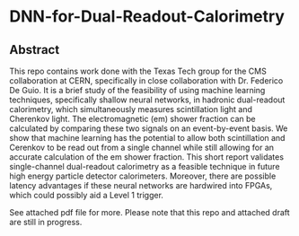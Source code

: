 # DNN-for-Dual-Readout-Calorimetry

## Abstract
This repo contains work done with the Texas Tech group for the CMS collaboration at CERN, specifically in close collaboration with Dr. Federico De Guio. It is a brief study of the feasibility of using machine learning techniques, specifically shallow neural networks, in hadronic dual-readout calorimetry, which simultaneously measures scintillation light and Cherenkov light. The electromagnetic (em) shower fraction can be calculated by comparing these two signals on an event-by-event basis. We show that machine learning has the potential to allow both scintillation and Cerenkov to be read out from a single channel while still allowing for an accurate calculation of the em shower fraction. This short report validates single-channel dual-readout calorimetry as a feasible technique in future high energy particle detector calorimeters. Moreover, there are possible latency advantages if these neural networks are hardwired into FPGAs, which could possibly aid a Level 1 trigger.


See attached pdf file for more. Please note that this repo and attached draft are still in progress.
